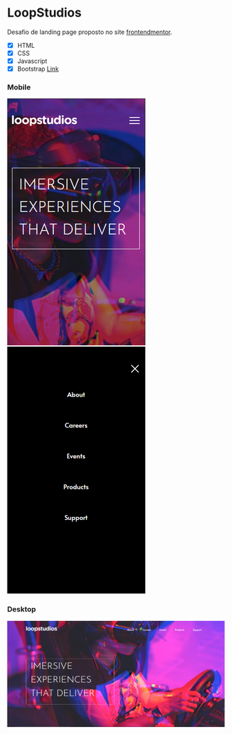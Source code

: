 # LoopStudios
 Desafio de landing page proposto no site [frontendmentor](https://www.frontendmentor.io/challenges/loopstudios-landing-page-N88J5Onjw).
 
- [x] HTML
- [x] CSS
- [x] Javascript
- [x] Bootstrap 
[Link](https://luizlopes12.github.io/LoopStudios/)
 ### Mobile
![imagem mobile](https://github.com/luizlopes12/LoopStudios/blob/main/Screenshot_1.png)
![imagem mobile](https://github.com/luizlopes12/LoopStudios/blob/main/Screenshot_3.png)
### Desktop
![imagem desktop](https://github.com/luizlopes12/LoopStudios/blob/main/Screenshot_2.png)
